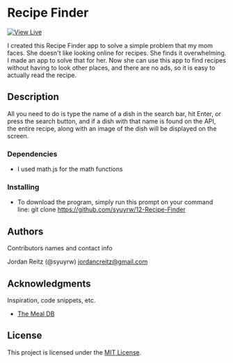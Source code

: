 # Recipe Finder

[![View Live](https://img.shields.io/badge/Live%20Demo-RecipeFinder-blue?style=for-the-badge)](https://syuyrw.github.io/12-Recipe-Finder/)

I created this Recipe Finder app to solve a simple problem that my mom faces. She doesn't like looking online for recipes. She finds it overwhelming. I made an app to solve that for her. Now she can use this app to find recipes without having to look other places, and there are no ads, so it is easy to actually read the recipe.

## Description

All you need to do is type the name of a dish in the search bar, hit Enter, or press the search button, and if a dish with that name is found on the API, the entire recipe, along with an image of the dish will be displayed on the screen.

### Dependencies

-   I used math.js for the math functions

### Installing

-   To download the program, simply run this prompt on your command line:
    git clone https://github.com/syuyrw/12-Recipe-Finder


## Authors

Contributors names and contact info

Jordan Reitz (@syuyrw) jordancreitz@gmail.com

## Acknowledgments

Inspiration, code snippets, etc.

-   [The Meal DB](https://www.themealdb.com/)

## License

This project is licensed under the [MIT License](LICENSE).
